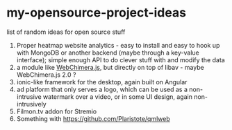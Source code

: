 # my-opensource-project-ideas
list of random ideas for open source stuff

1. Proper heatmap website analytics - easy to install and easy to hook up with MongoDB or another backend (maybe through a key-value interface); simple enough API to do clever stuff with and modify the data
2. a module like [WebChimera.js](http://webchimera.org), but directly on top of libav - maybe WebChimera.js 2.0 ?
3. ionic-like framework for the desktop, again built on Angular
4. ad platform that only serves a logo, which can be used as a non-intrusive watermark over a video, or in some UI design, again non-intrusively
5. Filmon.tv addon for Stremio
6. Something with https://github.com/Plaristote/qmlweb

